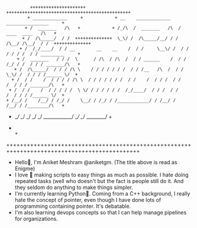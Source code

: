 
             +++++++++++++++++++++            +++++++++++++++++++++++++++++++++++++++++++++++
            + _____________     +            + __    _____________    ________________     +
           + /  _______   /\   +            + /_/\  /  _______   /\  /  ____  ____   /\   +
          + /  /\_____/  / /  ++++++++++++++  \_\/ /  /\_____/__/ / /  /\__/ /\__/  / /  ++++++++++++++
         + /  /_/____/  / / __        __    __    /  / /     \__\/ /  / / / / / /  / / _________     +
        + /  _______   / / /  \      / /\  / /\  /  / / ______    /  / / /_/ / /  / / / _______/\   +
       + /  /\_____/  / / / /\ \    / / / / / / /  / / /__   /\  /  / /  \_\/ /  / / / /______ \/  +
      + /  / /    /  / / / / /\ \  / / / / / / /  / /    /  / / /  / /       /  / / / _______/\   +
     + /  / /    /  / / / / /  \ \/ / / / / / /  /_/____/  / / /  / /       /  / / / /______ \/  +
    + /__/ /    /__/ / /_/ /    \__/ / /_/ / /____________/ / /__/ /       /__/ / /________/\   +
   +  \__\/     \__\/  \_\/      \_\/  \_\/  \____________\/  \__\/        \__\/  \________\/  +
  +                                                                                           +
 +++++++++++++++++++++++++++++++++++++++++++++++++++++++++++++++++++++++++++++++++++++++++++++

- Hello👋, I'm Aniket Meshram @aniketgm. (The title above is read as Enigme)
- I love 🧡 making scripts to easy things as much as possible. I hate doing repeated tasks (well who doesn't
  but the fact is people still do it. And they seldom do anything to make things simpler.
- I'm currently learning Python🐍. Coming from a C++ background, I really hate the concept of pointer, even
  though I have done lots of programming containing pointer. It's debatable.
- I'm also learning devops concepts so that I can help manage pipelines for organizations.

<!---
aniketgm/aniketgm is a ✨ special ✨ repository because its `README.md` (this file) appears on your GitHub profile.
You can click the Preview link to take a look at your changes.
--->
